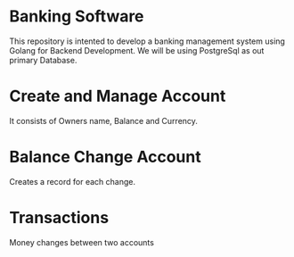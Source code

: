 # Banking Software

This repository is intented to develop a banking management system using Golang for Backend Development.
We will be using PostgreSql as out primary Database.

# Create and Manage Account
It consists of Owners name, Balance and Currency.

# Balance Change Account
Creates a record for each change.

# Transactions
Money changes between two accounts